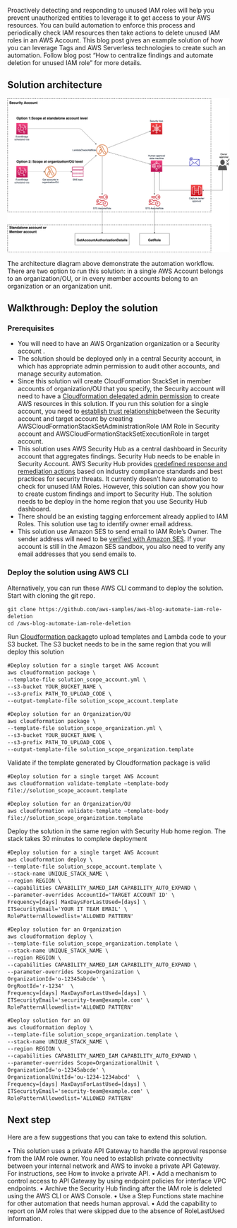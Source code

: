 Proactively detecting and responding to unused IAM roles will help you prevent unauthorized entities to leverage it to get access to your AWS resources. You can build automation to enforce this process and periodically check IAM resources then take actions to delete unused IAM roles in an AWS Account. This blog post gives an example solution of how you can leverage Tags and AWS Serverless technologies to create such an automation. Follow blog post “How to centralize findings and automate deletion for unused IAM role” for more details.


## **Solution architecture**

![Architecture Diagram](/images/checkUnusedIAMRoleSolution.png)

The architecture diagram above demonstrate the automation workflow. There are two option to run this solution: in a single AWS Account belongs to an organization/OU, or in every member accounts belong to an organization or an organization unit.

## Walkthrough: Deploy the solution

### Prerequisites

* You will need to have an AWS Organization organization or a Security account .
* The solution should be deployed only in a central Security account, in which has appropriate admin permission to audit other accounts, and manage security automation.
* Since this solution will create CloudFormation StackSet in member accounts of organization/OU that you specify, the Security account will need to have a [Cloudformation delegated admin permission](https://docs.aws.amazon.com/AWSCloudFormation/latest/UserGuide/stacksets-orgs-delegated-admin.html) to create AWS resources in this solution. If you run this solution for a single account, you need to [establish trust relationship](https://docs.aws.amazon.com/AWSCloudFormation/latest/UserGuide/stacksets-prereqs-self-managed.html)between the Security account and target account by creating  AWSCloudFormationStackSetAdministrationRole IAM Role in Security account and  AWSCloudFormationStackSetExecutionRole in target account.
* This solution uses AWS Security Hub as a central dashboard in Security account that aggregates findings. Security Hub needs to be enable in Security Account. AWS Security Hub provides [predefined response and remediation actions](https://aws.amazon.com/solutions/implementations/aws-security-hub-automated-response-and-remediation/) based on industry compliance standards and best practices for security threats. It currently doesn’t have automation to check for unused IAM Roles. However, this solution can show you how to create custom findings and import to Security Hub.  The solution needs to be deploy in the home region that you use Security Hub dashboard.
* There should be an existing tagging enforcement already applied to IAM Roles. This solution use tag to identify owner email address. 
* This solution use Amazon SES to send email to IAM Role’s Owner. The sender address will need to be [verified with Amazon SES](https://docs.aws.amazon.com/ses/latest/DeveloperGuide/verify-email-addresses.html). If your account is still in the Amazon SES sandbox, you also need to verify any email addresses that you send emails to.


### Deploy the solution using AWS CLI

Alternatively, you can run these AWS CLI command to deploy the solution. Start with cloning the git repo. 

```
git clone https://github.com/aws-samples/aws-blog-automate-iam-role-deletion 
cd /aws-blog-automate-iam-role-deletion
```

Run [Cloudformation package](https://docs.aws.amazon.com/cli/latest/reference/cloudformation/package.html)to upload templates and Lambda code to your S3 bucket. The S3 bucket needs to be in the same region that you will deploy this solution

```
#Deploy solution for a single target AWS Account
aws cloudformation package \
--template-file solution_scope_account.yml \
--s3-bucket YOUR_BUCKET_NAME \
--s3-prefix PATH_TO_UPLOAD_CODE \
--output-template-file solution_scope_account.template
```

```
#Deploy solution for an Organization/OU
aws cloudformation package \
--template-file solution_scope_organization.yml \
--s3-bucket YOUR_BUCKET_NAME \
--s3-prefix PATH_TO_UPLOAD_CODE \
--output-template-file solution_scope_organization.template
```


Validate if the template generated by Cloudformation package is valid

```
#Deploy solution for a single target AWS Account
aws cloudformation validate-template —template-body file://solution_scope_account.template
```

```
#Deploy solution for an Organization/OU
aws cloudformation validate-template —template-body file://solution_scope_organization.template
```

Deploy the solution in the same region with Security Hub home region. The stack takes 30 minutes to complete deployment

```
#Deploy solution for a single target AWS Account
aws cloudformation deploy \
--template-file solution_scope_account.template \
--stack-name UNIQUE_STACK_NAME \
--region REGION \
--capabilities CAPABILITY_NAMED_IAM CAPABILITY_AUTO_EXPAND \
--parameter-overrides AccountId='TARGET ACCOUNT ID' \
Frequency=[days] MaxDaysForLastUsed=[days] \
ITSecurityEmail='YOUR IT TEAM EMAIL' \
RolePatternAllowedlist='ALLOWED PATTERN'
```

```
#Deploy solution for an Organization
aws cloudformation deploy \
--template-file solution_scope_organization.template \
--stack-name UNIQUE_STACK_NAME \
--region REGION \
--capabilities CAPABILITY_NAMED_IAM CAPABILITY_AUTO_EXPAND \
--parameter-overrides Scope=Organization \
OrganizationId='o-12345abcde' \
OrgRootId='r-1234'  \
Frequency=[days] MaxDaysForLastUsed=[days] \
ITSecurityEmail='security-team@example.com' \
RolePatternAllowedlist='ALLOWED PATTERN'
```

```
#Deploy solution for an OU
aws cloudformation deploy \
--template-file solution_scope_organization.template \
--stack-name UNIQUE_STACK_NAME \
--region REGION \
--capabilities CAPABILITY_NAMED_IAM CAPABILITY_AUTO_EXPAND \
--parameter-overrides Scope=OrganizationalUnit \
OrganizationId='o-12345abcde' \
OrganizationalUnitId='ou-1234-1234abcd'  \
Frequency=[days] MaxDaysForLastUsed=[days] \
ITSecurityEmail='security-team@example.com' \
RolePatternAllowedlist='ALLOWED PATTERN'
```



## Next step
Here are a few suggestions that you can take to extend this solution.

•	This solution uses a private API Gateway to handle the approval response from the IAM role owner. You need to establish private connectivity between your internal network and AWS to invoke a private API Gateway. For instructions, see How to invoke a private API.
•	Add a mechanism to control access to API Gateway by using endpoint policies for interface VPC endpoints.
•	Archive the Security Hub finding after the IAM role is deleted using the AWS CLI or AWS Console.
•	Use a Step Functions state machine for other automation that needs human approval.
•	Add the capability to report on IAM roles that were skipped due to the absence of RoleLastUsed information.

